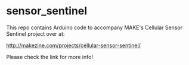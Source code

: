sensor_sentinel
===============

This repo contains Arduino code to accompany MAKE's Cellular Sensor Sentinel project over at:

http://makezine.com/projects/cellular-sensor-sentinel/

Please check the link for more info!
